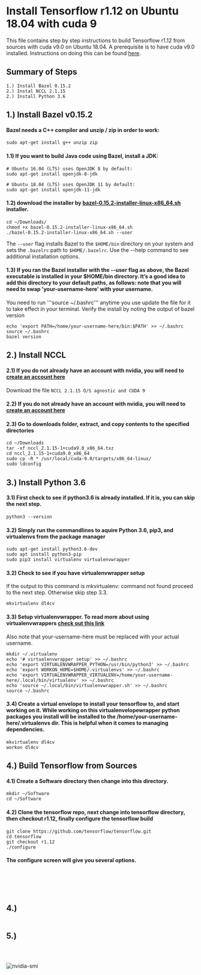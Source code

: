 # Install Tensorflow r1.12 on Ubuntu 18.04 with cuda 9
This file contains step by step instructions to build Tensorflow r1.12 from sources with cuda v9.0 on Ubuntu 18.04.  A prerequisite is to have cuda v9.0 installed.  Instructions on doing this can be found [here](https://github.com/akirademoss/cuda-9.0-installation-on-ubuntu-18.04). 

## Summary of Steps 
```
1.) Install Bazel 0.15.2
2.) Instal NCCL 2.1.15
2.) Install Python 3.6

```

## 1.) Install Bazel v0.15.2

#### Bazel needs a C++ compiler and unzip / zip in order to work:
```
sudo apt-get install g++ unzip zip
```

#### 1.1)  If you want to build Java code using Bazel, install a JDK:
```
# Ubuntu 16.04 (LTS) uses OpenJDK 8 by default:
sudo apt-get install openjdk-8-jdk

# Ubuntu 18.04 (LTS) uses OpenJDK 11 by default:
sudo apt-get install openjdk-11-jdk
```

#### 1.2)  download the installer by [bazel-0.15.2-installer-linux-x86_64.sh](https://github.com/bazelbuild/bazel/releases/download/0.15.2/bazel-0.15.2-installer-linux-x86_64.sh) installer.
```
cd ~/Downloads/
chmod +x bazel-0.15.2-installer-linux-x86_64.sh
./bazel-0.15.2-installer-linux-x86_64.sh --user
```
The ```--user``` flag installs Bazel to the ```$HOME/bin``` directory on your system and sets the ```.bazelrc``` path to ```$HOME/.bazelrc```. Use the --help command to see additional installation options.

#### 1.3)  If you ran the Bazel installer with the --user flag as above, the Bazel executable is installed in your $HOME/bin directory. It’s a good idea to add this directory to your default paths, as follows: note that you will need to swap 'your-username-here' with your username.  
You need to run '''source ~/.bashrc''' anytime you use update the file for it to take effect in your terminal.  Verify the install by noting the output of bazel version
```
echo 'export PATH=/home/your-username-here/bin:$PATH' >> ~/.bashrc
source ~/.bashrc
bazel version
```

## 2.) Install NCCL

#### 2.1)  If you do not already have an account with nvidia, you will need to [create an account here](https://developer.nvidia.com/nccl/nccl-download)

Download the file ```NCCL 2.1.15 O/S agnostic and CUDA 9```

#### 2.2)  If you do not already have an account with nvidia, you will need to [create an account here](https://developer.nvidia.com/nccl/nccl-download)

#### 2.3) Go to downloads folder, extract, and copy contents to the specified directories
```
cd ~/Downloads
tar -xf nccl_2.1.15-1+cuda9.0_x86_64.txz 
cd nccl_2.1.15-1+cuda9.0_x86_64
sudo cp -R * /usr/local/cuda-9.0/targets/x86_64-linux/
sudo ldconfig
```

## 3.)  Install Python 3.6

#### 3.1)  First check to see if python3.6 is already installed.  If it is, you can skip the next step.
```
python3 --version
```

#### 3.2)  Simply run the commandlines to aquire Python 3.6, pip3, and virtualenvs from the package manager
```
sudo apt-get install python3.6-dev
sudo apt install python3-pip
sudo pip3 install virtualenv virtualenvwrapper
```

#### 3.2)  Check to see if you have virtualenvwrapper setup
If the output to this command is mkvirtualenv: command not found proceed to the next step.  Otherwise skip step 3.3.
```
mkvirtualenv dl4cv
```

#### 3.3)  Setup virtualenvwrapper. To read more about using virtualenvwrappers [check out this link](https://itnext.io/virtualenv-with-virtualenvwrapper-on-ubuntu-18-04-goran-aviani-d7b712d906d5)
Also note that your-username-here must be replaced with your actual username.
```
mkdir ~/.virtualenv
echo '# virtualenvwrapper setup' >> ~/.bashrc
echo 'export VIRTUALENVWRAPPER_PYTHON=/usr/bin/python3' >> ~/.bashrc
echo 'export WORKON_HOME=$HOME/.virtualenvs' >> ~/.bashrc
echo 'export VIRTUALENVWRAPPER_VIRTUALENV=/home/your-username-here/.local/bin/virtualenv' >> ~/.bashrc
echo 'source ~/.local/bin/virtualenvwrapper.sh' >> ~/.bashrc
source ~/.bashrc
```

#### 3.4)  Create a virtual envelope to install your tensorflow to, and start working on it.  While working on this virtualenvelopewrapper python packages you install will be installed to the /home/your-username-here/.virtualenvs dir.  This is helpful when it comes to managing dependencies.
```
mkvirtualenv dl4cv
workon dl4cv
```

## 4.)  Build Tensorflow from Sources

#### 4.1)  Create a Software directory then change into this directory. 
```
mkdir ~/Software
cd ~/Software
```

#### 4.2)  Clone the tensorflow repo, next change into tensorflow directory, then checkout r1.12, finally configure the tensorflow build
```
git clone https://github.com/tensorflow/tensorflow.git
cd tensorflow
git checkout r1.12
./configure
```

#### The configure screen will give you several options.  
```
```

#### 
```
```

#### 
```
```

#### 
```
```

## 4.) 

#### 
```
```

## 5.) 

#### 
```
```

#### 
```
```

#### 
![nvidia-smi](https://user-images.githubusercontent.com/8731829/50403622-ae5e0780-0765-11e9-96c3-cf649dbaeac3.png)


